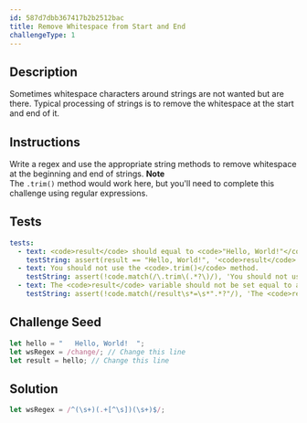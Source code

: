 ```yaml
---
id: 587d7dbb367417b2b2512bac
title: Remove Whitespace from Start and End
challengeType: 1
---
```


## Description
<section id='description'>
Sometimes whitespace characters around strings are not wanted but are there. Typical processing of strings is to remove the whitespace at the start and end of it.
</section>

## Instructions
<section id='instructions'>
Write a regex and use the appropriate string methods to remove whitespace at the beginning and end of strings.
<strong>Note</strong><br>The <code>.trim()</code> method would work here, but you'll need to complete this challenge using regular expressions.
</section>

## Tests
<section id='tests'>

```yml
tests:
  - text: <code>result</code> should equal to <code>"Hello, World!"</code>
    testString: assert(result == "Hello, World!", '<code>result</code> should equal to <code>"Hello, World!"</code>');
  - text: You should not use the <code>.trim()</code> method.
    testString: assert(!code.match(/\.trim\(.*?\)/), 'You should not use the <code>.trim()</code> method.');
  - text: The <code>result</code> variable should not be set equal to a string.
    testString: assert(!code.match(/result\s*=\s*".*?"/), 'The <code>result</code> variable should not be set equal to a string.');

```

</section>

## Challenge Seed
<section id='challengeSeed'>

<div id='js-seed'>

```js
let hello = "   Hello, World!  ";
let wsRegex = /change/; // Change this line
let result = hello; // Change this line
```

</div>



</section>

## Solution
<section id='solution'>

```js
let wsRegex = /^(\s+)(.+[^\s])(\s+)$/;
```
</section>
